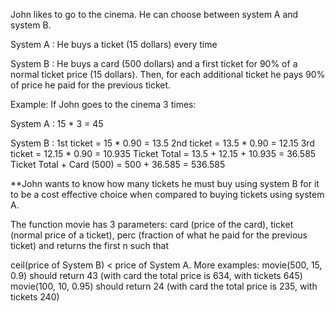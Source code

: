 John likes to go to the cinema. He can choose between system A and system B.

System A : He buys a ticket (15 dollars) every time


System B : He buys a card (500 dollars) and a first ticket for 90% of a normal ticket price (15 dollars). 
Then, for each additional ticket he pays 90% of price he paid for the previous ticket.


Example:
If John goes to the cinema 3 times:

System A : 15 * 3 = 45

System B : 
1st ticket = 15 * 0.90 = 13.5
2nd ticket = 13.5 * 0.90 = 12.15
3rd ticket = 12.15 * 0.90 = 10.935
Ticket Total = 13.5 + 12.15 + 10.935 = 36.585
Ticket Total + Card (500) = 500 + 36.585 = 536.585

**John wants to know how many tickets he must buy using system B for it to be a cost effective choice when compared to buying tickets using system A. 

The function movie has 3 parameters: card (price of the card), ticket (normal price of a ticket), perc (fraction of what he paid for the previous ticket) and returns the first n such that

ceil(price of System B) < price of System A.
More examples:
movie(500, 15, 0.9) should return 43 
    (with card the total price is 634, with tickets 645)
movie(100, 10, 0.95) should return 24 
    (with card the total price is 235, with tickets 240)
